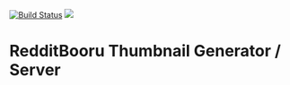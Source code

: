 [![Build Status](https://travis-ci.org/dxprog/rbthumbs.svg)](https://travis-ci.org/dxprog/rbthumbs)
![](https://coveralls.io/repos/github/dxprog/rbthumbs/badge.svg?branch=master)

# RedditBooru Thumbnail Generator / Server
